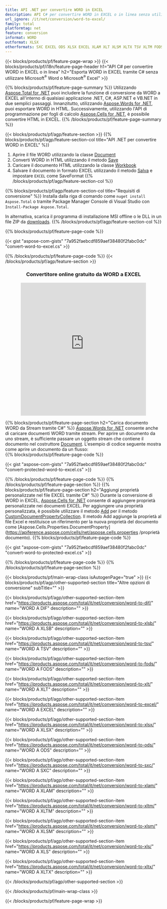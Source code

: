 ```yaml
---
title: API .NET per convertire WORD in EXCEL
description: API C# per convertire WORD in EXCEL o in linea senza utilizzare Microsoft Excel o Adobe Reader o in linea. Prova rapidamente il convertitore online gratuito da CSV a DOC prima di integrare il codice. o con il convertitore online gratuito
url_ignore: /it/net/conversion/word-to-excel/
family: total
platformtag: net
feature: conversion
informat: WORD
outformat: XLSX
otherformats: SXC EXCEL ODS XLSX EXCEL XLAM XLT XLSM XLTX TSV XLTM FODS XLSB XLS
---
```

{{< blocks/products/pf/feature-page-wrap >}}
{{< blocks/products/pf/i18n/feature-page-header h1="API C# per convertire WORD in EXCEL o in linea" h2="Esporta WORD in EXCEL tramite C# senza utilizzare Microsoft<sup>&reg;</sup> Word o Microsoft<sup>&reg;</sup> Excel" >}}

{{% blocks/products/pf/feature-page-summary %}}
Utilizzando [Aspose.Total for .NET](https://products.aspose.com/total/net/) puoi includere la funzione di conversione da WORD a EXCEL all'interno di qualsiasi applicazione .NET, C#, ASP.NET e VB.NET in due semplici passaggi. Innanzitutto, utilizzando [Aspose.Words for .NET](https://products.aspose.com/words/net/), puoi esportare WORD in HTML. Successivamente, utilizzando l'API di programmazione per fogli di calcolo [Aspose.Cells for .NET](https://products.aspose.com/cells/net/), è possibile convertire HTML in EXCEL.
{{% /blocks/products/pf/feature-page-summary  %}}

{{< blocks/products/pf/agp/feature-section >}}
{{% blocks/products/pf/agp/feature-section-col title="API .NET per convertire WORD in EXCEL" %}}
1. Aprire il file WORD utilizzando la classe [Document](https://apiference.aspose.com/words/net/aspose.words/document)
2. Converti WORD in HTML utilizzando il metodo [Save](https://apiference.aspose.com/words/net/aspose.words.document/save/methods/4)
3. Caricare il documento HTML utilizzando la classe [Workbook](https://apiference.aspose.com/cells/net/aspose.cells/workbook)
4. Salvare il documento in formato EXCEL utilizzando il metodo [Salva](https://apiference.aspose.com/cells/net/aspose.cells.workbook/save/methods/4) e impostare `EXCEL` come SaveFormat
{{% /blocks/products/pf/agp/feature-section-col %}}

{{% blocks/products/pf/agp/feature-section-col title="Requisiti di conversione" %}}
Installa dalla riga di comando come ```nuget install Aspose.Total``` o tramite Package Manager Console di Visual Studio con ```Install-Package Aspose.Total```.

In alternativa, scarica il programma di installazione MSI offline o le DLL in un file ZIP da [downloads](https://releases.aspose.com/total/net).
{{% /blocks/products/pf/agp/feature-section-col %}}

{{% blocks/products/pf/feature-page-code %}}

{{< gist "aspose-com-gists" "7a952faebcdf859aef38480f2fabc0dc" "convert-word-to-excel.cs" >}}


{{% /blocks/products/pf/feature-page-code %}}
{{< /blocks/products/pf/agp/feature-section >}}
<div class="container-fluid agp-content bg-white aboutfile box-1 vh100 section nopbtm">
<div class=container>
<div class=row>
<div class="demobox tc col-md-12 padding-0" align="center">

<h3>Convertitore online gratuito da WORD a EXCEL</h3>

<iframe style="border: none; height: 426px;" scrolling="no" src="https://total-conversion-app-65z5r2lp.qa.k8s.dynabic.com/?to=xlsx&from=docx" id="child-iframe" width="80%"></iframe>

</div></div>
</div></div>

{{% blocks/products/pf/feature-page-section  h2="Carica documento WORD da Stream tramite C#" %}}
[Aspose.Words for .NET](https://products.aspose.com/words/net/) consente anche di caricare documenti WORD tramite stream. Per aprire un documento da uno stream, è sufficiente passare un oggetto stream che contiene il documento nel costruttore [Document](https://apiference.aspose.com/words/net/aspose.words/document). L'esempio di codice seguente mostra come aprire un documento da un flusso:  
{{% blocks/products/pf/feature-page-code %}}

{{< gist "aspose-com-gists" "7a952faebcdf859aef38480f2fabc0dc" "convert-protected-word-to-excel.cs" >}}

{{% /blocks/products/pf/feature-page-code  %}}
{{% /blocks/products/pf/feature-page-section %}}
{{% blocks/products/pf/feature-page-section  h2="Aggiungi proprietà personalizzate nel file EXCEL tramite C#" %}}
Durante la conversione di WORD in EXCEL, [Aspose.Cells for .NET](https://products.aspose.com/cells/net/) consente di aggiungere proprietà personalizzate nei documenti EXCEL. Per aggiungere una proprietà personalizzata, è possibile utilizzare il metodo [Add](https://apiference.aspose.com/cells/net/aspose.cells.properties/customdocumentpropertycollection/methods/add/index) per il metodo [CustomDocumentPropertyCollection](https://apiference.aspose.com/cells/net/aspose.cells.properties/customdocumentpropertycollection). Il metodo Add aggiunge la proprietà al file Excel e restituisce un riferimento per la nuova proprietà del documento come [Aspose.Cells.Properties.DocumentProperty](https://apiference.aspose.com/cells/net/aspose.cells.properties /proprietà documento). 
{{% blocks/products/pf/feature-page-code %}}

{{< gist "aspose-com-gists" "7a952faebcdf859aef38480f2fabc0dc" "convert-word-to-protected-excel.cs" >}}

{{% /blocks/products/pf/feature-page-code  %}}
{{% /blocks/products/pf/feature-page-section %}}

{{< blocks/products/pf/main-wrap-class isAutogenPage="true" >}}
{{< blocks/products/pf/agp/other-supported-section title="Altre opzioni di conversione" subTitle="" >}}

{{< blocks/products/pf/agp/other-supported-section-item href="https://products.aspose.com/total/it/net/conversion/word-to-dif/" name="WORD A DIF" description="" >}}

{{< blocks/products/pf/agp/other-supported-section-item href="https://products.aspose.com/total/it/net/conversion/word-to-xlsb/" name="WORD A XLSB" description="" >}}

{{< blocks/products/pf/agp/other-supported-section-item href="https://products.aspose.com/total/it/net/conversion/word-to-tsv/" name="WORD A TSV" description="" >}}

{{< blocks/products/pf/agp/other-supported-section-item href="https://products.aspose.com/total/it/net/conversion/word-to-fods/" name="WORD A FODS" description="" >}}

{{< blocks/products/pf/agp/other-supported-section-item href="https://products.aspose.com/total/it/net/conversion/word-to-xlt/" name="WORD A XLT" description="" >}}

{{< blocks/products/pf/agp/other-supported-section-item href="https://products.aspose.com/total/it/net/conversion/word-to-excel/" name="WORD A EXCEL" description="" >}}

{{< blocks/products/pf/agp/other-supported-section-item href="https://products.aspose.com/total/it/net/conversion/word-to-xlsx/" name="WORD A XLSX" description="" >}}

{{< blocks/products/pf/agp/other-supported-section-item href="https://products.aspose.com/total/it/net/conversion/word-to-ods/" name="WORD A ODS" description="" >}}

{{< blocks/products/pf/agp/other-supported-section-item href="https://products.aspose.com/total/it/net/conversion/word-to-sxc/" name="WORD A SXC" description="" >}}

{{< blocks/products/pf/agp/other-supported-section-item href="https://products.aspose.com/total/it/net/conversion/word-to-xlam/" name="WORD A XLAM" description="" >}}

{{< blocks/products/pf/agp/other-supported-section-item href="https://products.aspose.com/total/it/net/conversion/word-to-xltm/" name="WORD A XLTM" description="" >}}

{{< blocks/products/pf/agp/other-supported-section-item href="https://products.aspose.com/total/it/net/conversion/word-to-xlsm/" name="WORD A XLSM" description="" >}}

{{< blocks/products/pf/agp/other-supported-section-item href="https://products.aspose.com/total/it/net/conversion/word-to-xls/" name="WORD A XLS" description="" >}}

{{< blocks/products/pf/agp/other-supported-section-item href="https://products.aspose.com/total/it/net/conversion/word-to-xltx/" name="WORD A XLTX" description="" >}}



{{< /blocks/products/pf/agp/other-supported-section >}}

{{< /blocks/products/pf/main-wrap-class >}}

{{< /blocks/products/pf/feature-page-wrap >}}